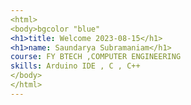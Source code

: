 ```yaml
---
<html>
<body>bgcolor "blue"
<h1>title: Welcome 2023-08-15</h1>
<h1>name: Saundarya Subramaniam</h1>
course: FY BTECH ,COMPUTER ENGINEERING
skills: Arduino IDE , C , C++
</body>
</html>
---
```


